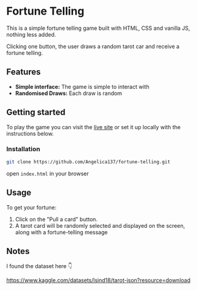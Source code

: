 # Fortune Telling

This is a simple fortune telling game built with HTML, CSS and vanilla JS, nothing less added.

Clicking one button, the user draws a random tarot car and receive a fortune telling.

## Features
- **Simple interface:** The game is simple to interact with
- **Randomised Draws:** Each draw is random

## Getting started
To play the game you can visit the [live site](https://angelica137.github.io/fortune-telling/) or set it up locally with the instructions below.

### Installation
```sh
git clone https://github.com/Angelica137/fortune-telling.git
```

open ```index.html``` in your browser

## Usage
To get your fortune:

1. Click on the "Pull a card" button.
2. A tarot card will be randomly selected and displayed on the screen, along with a fortune-telling message


## Notes
I found the dataset here 👇

https://www.kaggle.com/datasets/lsind18/tarot-json?resource=download


